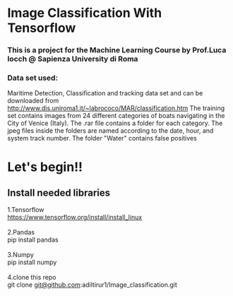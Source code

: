 # Image Classification With Tensorflow

### This is a project for the Machine Learning Course by Prof.Luca Iocch @ Sapienza University di Roma

### Data set used:
Maritime Detection, Classification and tracking data set and can be downloaded from
http://www.dis.uniroma1.it/~labrococo/MAR/classification.htm
The training set contains images from 24 different categories of boats navigating in the City of Venice (Italy). The .rar file contains a folder for each category. The jpeg files inside the folders are named according to the date, hour, and system track number. The folder "Water" contains false positives

# Let's begin!!

## Install needed libraries
1.Tensorflow<br />
https://www.tensorflow.org/install/install_linux<br /><br />
2.Pandas<br />
pip install pandas <br /><br />
3.Numpy<br />
pip install numpy<br /><br />
4.clone this repo<br />
git clone git@github.com:adiltirur1/Image_classification.git<br /><br />

